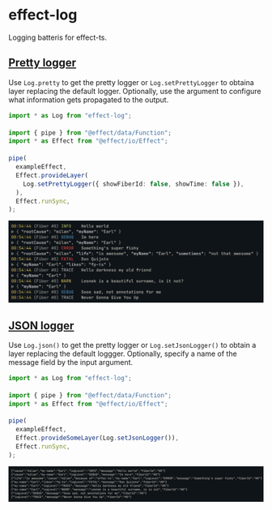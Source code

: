# effect-log

Logging batteris for effect-ts.

## [Pretty logger](examples/pretty-logger.ts)

Use `Log.pretty` to get the pretty logger or `Log.setPrettyLogger` to
obtaina layer replacing the default logger. Optionally, use the argument
to configure what information gets propagated to the output.

```typescript
import * as Log from "effect-log";

import { pipe } from "@effect/data/Function";
import * as Effect from "@effect/io/Effect";

pipe(
  exampleEffect,
  Effect.provideLayer(
    Log.setPrettyLogger({ showFiberId: false, showTime: false }),
  ),
  Effect.runSync,
);
```

![pretty](assets/pretty.png)

## [JSON logger](examples/json-logger.ts)

Use `Log.json()` to get the pretty logger or `Log.setJsonLogger()` to
obtain a layer replacing the default loggger. Optionally, specify a name
of the message field by the input argument.

```typescript
import * as Log from "effect-log";

import { pipe } from "@effect/data/Function";
import * as Effect from "@effect/io/Effect";

pipe(
  exampleEffect,
  Effect.provideSomeLayer(Log.setJsonLogger()),
  Effect.runSync,
);
```

![json](assets/json.png)
